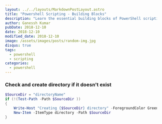 ```yaml
---
layout: ../../layouts/MarkdownPostLayout.astro
title: "Powershell Scripting - Building Blocks"
description: "Learn the essential building blocks of PowerShell scripting, including how to check and create directories if they don't exist."
author: Ganessh Kumar
pubDate: 2018-12-10
date: 2018-12-10
modified_date: 2018-12-10
image: /assets/images/posts/random-img.jpg
disqus: true
tags:
  - powershell
  - scripting
categories:
  - powershell
---
```


### Check and create directory if it doesn't exist

```powershell
$SourceDir = "directoryName"
if (!(Test-Path -Path $SourceDir ))
{
    Write-Host "Creating {$SourceDir} directory" -ForegroundColor Green
    New-Item -ItemType directory -Path $SourceDir
}
```